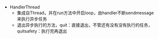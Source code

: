 * HandlerThread
  - 集成自Thread，并在run方法中开启loop，由handler不断sendmessage来执行异步任务
  - 退出异步执行的方法，quit：直接退出，不管还有没有没有执行的任务，quitsafety：执行完再退出